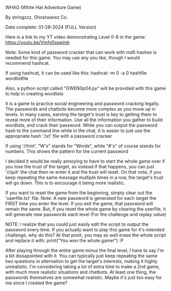 WHAG (White Hat Adventure Game)

By stringzzz, Ghostwarez Co.

Date complete: 01-28-2024 (FULL Version)

Here is a link to my YT video demonstrating Level 0-8 in the game:
https://youtu.be/Vmfg5speimk

Note: Some kind of password cracker that can work with md5 hashes is needed for this game.
 You may use any you like, though I would recommend hashcat.
 
 If using hashcat, it can be used like this: hashcat -m 0 -a 0 hashfile wordlistfile
 
 Also, a python script called "GWEN0p04.py" will be provided with this game to help in creating wordlists

It is a game to practice social engineering and password cracking legally.
The passwords and chatbots become more complex as you move up in levels.
In many cases, earning the target's trust is key to getting them to reveal more of their information.
Use all the information you gather to build wordlists, and crack their password.
While you can output the password hash to the command line while in the chat, it is easier
 to just use the appropriate hash '.txt' file with a password cracker

If using '//hint', "W's" stands for "Words", while "#'s" of course stands for numbers.
This shows the pattern for the current password

I decided it would be really annoying to have to start the whole game over if you lose the trust of the
 target, so instead if that happens, you can just '//quit' the chat then re-enter it and the trust
 will reset. On that note, if you keep repeating the same message multiple times in a row, the
 target's trust will go down. This is to encourage it being more realistic.

If you want to reset the game from the beginning, simply clear out the 'userfile.txt' file.
Note: A new password is generated for each target the FIRST time you enter the level.
If you exit the game, that password will remain the same. But, if you reset the whole game by 
 clearing the userfile, it will generate new passwords each level (For the challenge and replay value)

NOTE: I realize that you could just easily edit the script to output the password every time.
 If you actually want to play this game for it's intended challenge, why do this?
 At that point, you may as well erase the whole script and replace it with:
 print("You won the whole game!") :P 

 After playing through the entire game minus the final level, I have to say I'm a bit dissapointed with it. 
 You can typically just keep repeating the same two questions in alternation to get the target's interests, making it highly unrealistic.
 I'm considering taking a lot of extra time to make a 2nd game, with much more realistic situations and chatbots.
 At least one thing, the passwords themselves are somewhat realistic. Maybe it's just too easy for me since I created the game?
